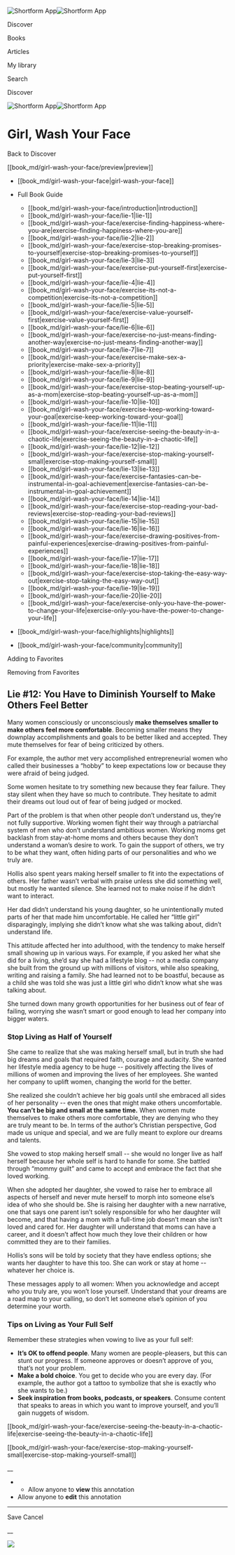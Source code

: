 ![Shortform App](/img/logo.36a2399e.svg)![Shortform App](/img/logo-dark.70c1b072.svg)

Discover

Books

Articles

My library

Search

Discover

![Shortform App](/img/logo.36a2399e.svg)![Shortform App](/img/logo-dark.70c1b072.svg)

# Girl, Wash Your Face

Back to Discover

[[book_md/girl-wash-your-face/preview|preview]]

  * [[book_md/girl-wash-your-face|girl-wash-your-face]]
  * Full Book Guide

    * [[book_md/girl-wash-your-face/introduction|introduction]]
    * [[book_md/girl-wash-your-face/lie-1|lie-1]]
    * [[book_md/girl-wash-your-face/exercise-finding-happiness-where-you-are|exercise-finding-happiness-where-you-are]]
    * [[book_md/girl-wash-your-face/lie-2|lie-2]]
    * [[book_md/girl-wash-your-face/exercise-stop-breaking-promises-to-yourself|exercise-stop-breaking-promises-to-yourself]]
    * [[book_md/girl-wash-your-face/lie-3|lie-3]]
    * [[book_md/girl-wash-your-face/exercise-put-yourself-first|exercise-put-yourself-first]]
    * [[book_md/girl-wash-your-face/lie-4|lie-4]]
    * [[book_md/girl-wash-your-face/exercise-its-not-a-competition|exercise-its-not-a-competition]]
    * [[book_md/girl-wash-your-face/lie-5|lie-5]]
    * [[book_md/girl-wash-your-face/exercise-value-yourself-first|exercise-value-yourself-first]]
    * [[book_md/girl-wash-your-face/lie-6|lie-6]]
    * [[book_md/girl-wash-your-face/exercise-no-just-means-finding-another-way|exercise-no-just-means-finding-another-way]]
    * [[book_md/girl-wash-your-face/lie-7|lie-7]]
    * [[book_md/girl-wash-your-face/exercise-make-sex-a-priority|exercise-make-sex-a-priority]]
    * [[book_md/girl-wash-your-face/lie-8|lie-8]]
    * [[book_md/girl-wash-your-face/lie-9|lie-9]]
    * [[book_md/girl-wash-your-face/exercise-stop-beating-yourself-up-as-a-mom|exercise-stop-beating-yourself-up-as-a-mom]]
    * [[book_md/girl-wash-your-face/lie-10|lie-10]]
    * [[book_md/girl-wash-your-face/exercise-keep-working-toward-your-goal|exercise-keep-working-toward-your-goal]]
    * [[book_md/girl-wash-your-face/lie-11|lie-11]]
    * [[book_md/girl-wash-your-face/exercise-seeing-the-beauty-in-a-chaotic-life|exercise-seeing-the-beauty-in-a-chaotic-life]]
    * [[book_md/girl-wash-your-face/lie-12|lie-12]]
    * [[book_md/girl-wash-your-face/exercise-stop-making-yourself-small|exercise-stop-making-yourself-small]]
    * [[book_md/girl-wash-your-face/lie-13|lie-13]]
    * [[book_md/girl-wash-your-face/exercise-fantasies-can-be-instrumental-in-goal-achievement|exercise-fantasies-can-be-instrumental-in-goal-achievement]]
    * [[book_md/girl-wash-your-face/lie-14|lie-14]]
    * [[book_md/girl-wash-your-face/exercise-stop-reading-your-bad-reviews|exercise-stop-reading-your-bad-reviews]]
    * [[book_md/girl-wash-your-face/lie-15|lie-15]]
    * [[book_md/girl-wash-your-face/lie-16|lie-16]]
    * [[book_md/girl-wash-your-face/exercise-drawing-positives-from-painful-experiences|exercise-drawing-positives-from-painful-experiences]]
    * [[book_md/girl-wash-your-face/lie-17|lie-17]]
    * [[book_md/girl-wash-your-face/lie-18|lie-18]]
    * [[book_md/girl-wash-your-face/exercise-stop-taking-the-easy-way-out|exercise-stop-taking-the-easy-way-out]]
    * [[book_md/girl-wash-your-face/lie-19|lie-19]]
    * [[book_md/girl-wash-your-face/lie-20|lie-20]]
    * [[book_md/girl-wash-your-face/exercise-only-you-have-the-power-to-change-your-life|exercise-only-you-have-the-power-to-change-your-life]]
  * [[book_md/girl-wash-your-face/highlights|highlights]]
  * [[book_md/girl-wash-your-face/community|community]]



Adding to Favorites 

Removing from Favorites 

## Lie #12: You Have to Diminish Yourself to Make Others Feel Better

Many women consciously or unconsciously **make themselves smaller to make others feel more comfortable**. Becoming smaller means they downplay accomplishments and goals to be better liked and accepted. They mute themselves for fear of being criticized by others.

For example, the author met very accomplished entrepreneurial women who called their businesses a “hobby” to keep expectations low or because they were afraid of being judged.

Some women hesitate to try something new because they fear failure. They stay silent when they have so much to contribute. They hesitate to admit their dreams out loud out of fear of being judged or mocked.

Part of the problem is that when other people don’t understand us, they’re not fully supportive. Working women fight their way through a patriarchal system of men who don’t understand ambitious women. Working moms get backlash from stay-at-home moms and others because they don’t understand a woman’s desire to work. To gain the support of others, we try to be what they want, often hiding parts of our personalities and who we truly are.

Hollis also spent years making herself smaller to fit into the expectations of others. Her father wasn’t verbal with praise unless she did something well, but mostly he wanted silence. She learned not to make noise if he didn’t want to interact.

Her dad didn’t understand his young daughter, so he unintentionally muted parts of her that made him uncomfortable. He called her “little girl” disparagingly, implying she didn’t know what she was talking about, didn’t understand life.

This attitude affected her into adulthood, with the tendency to make herself small showing up in various ways. For example, if you asked her what she did for a living, she’d say she had a lifestyle blog -- not a media company she built from the ground up with millions of visitors, while also speaking, writing and raising a family. She had learned not to be boastful, because as a child she was told she was just a little girl who didn’t know what she was talking about.

She turned down many growth opportunities for her business out of fear of failing, worrying she wasn’t smart or good enough to lead her company into bigger waters.

### Stop Living as Half of Yourself

She came to realize that she was making herself small, but in truth she had big dreams and goals that required faith, courage and audacity. She wanted her lifestyle media agency to be huge -- positively affecting the lives of millions of women and improving the lives of her employees. She wanted her company to uplift women, changing the world for the better.

She realized she couldn’t achieve her big goals until she embraced all sides of her personality -- even the ones that might make others uncomfortable. **You can’t be big and small at the same time.** When women mute themselves to make others more comfortable, they are denying who they are truly meant to be. In terms of the author’s Christian perspective, God made us unique and special, and we are fully meant to explore our dreams and talents.

She vowed to stop making herself small -- she would no longer live as half herself because her whole self is hard to handle for some. She battled through “mommy guilt” and came to accept and embrace the fact that she loved working.

When she adopted her daughter, she vowed to raise her to embrace all aspects of herself and never mute herself to morph into someone else’s idea of who she should be. She is raising her daughter with a new narrative, one that says one parent isn’t solely responsible for who her daughter will become, and that having a mom with a full-time job doesn’t mean she isn’t loved and cared for. Her daughter will understand that moms can have a career, and it doesn’t affect how much they love their children or how committed they are to their families.

Hollis’s sons will be told by society that they have endless options; she wants her daughter to have this too. She can work or stay at home -- whatever her choice is.

These messages apply to all women: When you acknowledge and accept who you truly are, you won’t lose yourself. Understand that your dreams are a road map to your calling, so don’t let someone else’s opinion of you determine your worth.

### Tips on Living as Your Full Self

Remember these strategies when vowing to live as your full self:

  * **It’s OK to offend people**. Many women are people-pleasers, but this can stunt our progress. If someone approves or doesn’t approve of you, that’s not your problem.
  * **Make a bold choice**. You get to decide who you are every day. (For example, the author got a tattoo to symbolize that she is exactly who she wants to be.)
  * **Seek inspiration from books, podcasts, or speakers**. Consume content that speaks to areas in which you want to improve yourself, and you’ll gain nuggets of wisdom.



[[book_md/girl-wash-your-face/exercise-seeing-the-beauty-in-a-chaotic-life|exercise-seeing-the-beauty-in-a-chaotic-life]]

[[book_md/girl-wash-your-face/exercise-stop-making-yourself-small|exercise-stop-making-yourself-small]]

__

  *   * Allow anyone to **view** this annotation
  * Allow anyone to **edit** this annotation



* * *

Save Cancel

__




![](https://bat.bing.com/action/0?ti=56018282&Ver=2&mid=f2e198c0-0b59-4e21-8ff0-4a60d5aefdf4&sid=49fff5b0636c11eeb9c611038afc8668&vid=4a005010636c11ee80c703d4c4a7acd5&vids=0&msclkid=N&pi=0&lg=en-US&sw=800&sh=600&sc=24&nwd=1&tl=Shortform%20%7C%20Girl,%20Wash%20Your%20Face&p=https%3A%2F%2Fwww.shortform.com%2Fapp%2Fbook%2Fgirl-wash-your-face%2Flie-12&r=&lt=464&evt=pageLoad&sv=1&rn=522236)
